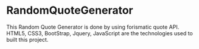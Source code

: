 # RandomQuoteGenerator
This Random Quote Generator is done by using forismatic quote API. HTML5, CSS3, BootStrap, Jquery, JavaScript are the technologies used to built this project.
